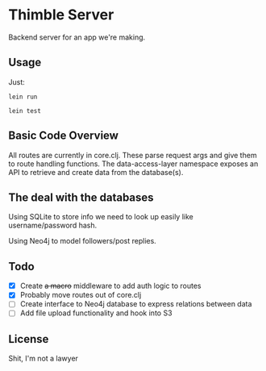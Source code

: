 # Thimble Server

Backend server for an app we're making.

## Usage

Just:

```
lein run
```

```
lein test
```

## Basic Code Overview

All routes are currently in core.clj. These parse request args and give them
to route handling functions. The data-access-layer namespace exposes an API
to retrieve and create data from the database(s).

## The deal with the databases

Using SQLite to store info we need to look up easily like username/password hash.

Using Neo4j to model followers/post replies.

## Todo

- [x] Create ~~a macro~~ middleware to add auth logic to routes
- [x] Probably move routes out of core.clj
- [ ] Create interface to Neo4j database to express relations between data
- [ ] Add file upload functionality and hook into S3

## License

Shit, I'm not a lawyer
